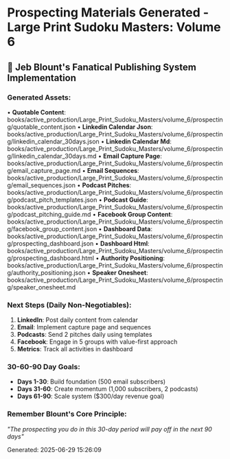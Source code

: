 # Prospecting Materials Generated - Large Print Sudoku Masters: Volume 6

## 🎯 Jeb Blount's Fanatical Publishing System Implementation

### Generated Assets:
• **Quotable Content**: books/active_production/Large_Print_Sudoku_Masters/volume_6/prospecting/quotable_content.json
• **Linkedin Calendar Json**: books/active_production/Large_Print_Sudoku_Masters/volume_6/prospecting/linkedin_calendar_30days.json
• **Linkedin Calendar Md**: books/active_production/Large_Print_Sudoku_Masters/volume_6/prospecting/linkedin_calendar_30days.md
• **Email Capture Page**: books/active_production/Large_Print_Sudoku_Masters/volume_6/prospecting/email_capture_page.md
• **Email Sequences**: books/active_production/Large_Print_Sudoku_Masters/volume_6/prospecting/email_sequences.json
• **Podcast Pitches**: books/active_production/Large_Print_Sudoku_Masters/volume_6/prospecting/podcast_pitch_templates.json
• **Podcast Guide**: books/active_production/Large_Print_Sudoku_Masters/volume_6/prospecting/podcast_pitching_guide.md
• **Facebook Group Content**: books/active_production/Large_Print_Sudoku_Masters/volume_6/prospecting/facebook_group_content.json
• **Dashboard Data**: books/active_production/Large_Print_Sudoku_Masters/volume_6/prospecting/prospecting_dashboard.json
• **Dashboard Html**: books/active_production/Large_Print_Sudoku_Masters/volume_6/prospecting/prospecting_dashboard.html
• **Authority Positioning**: books/active_production/Large_Print_Sudoku_Masters/volume_6/prospecting/authority_positioning.json
• **Speaker Onesheet**: books/active_production/Large_Print_Sudoku_Masters/volume_6/prospecting/speaker_onesheet.md

### Next Steps (Daily Non-Negotiables):
1. **LinkedIn**: Post daily content from calendar
2. **Email**: Implement capture page and sequences
3. **Podcasts**: Send 2 pitches daily using templates
4. **Facebook**: Engage in 5 groups with value-first approach
5. **Metrics**: Track all activities in dashboard

### 30-60-90 Day Goals:
- **Days 1-30**: Build foundation (500 email subscribers)
- **Days 31-60**: Create momentum (1,000 subscribers, 2 podcasts)
- **Days 61-90**: Scale system ($300/day revenue goal)

### Remember Blount's Core Principle:
*"The prospecting you do in this 30-day period will pay off in the next 90 days"*

Generated: 2025-06-29 15:26:09
